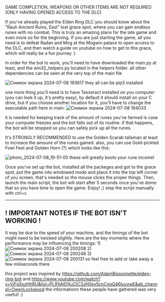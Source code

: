 GAME COMPLETION, WEAPONS OR OTHER ITEMS ARE NOT REQUIRED (ONLY HAVING OPENED ACCESS TO THE DLC)

If you've already played the Elden Ring DLC you should know about the "Rauh Ancient Ruins, East" lost grace spot, where you can gain endless runes with no combat.
This is truly an amazing place for the late game and even more so for the beginning. If you are just starting the game, all you need is to defeat Radan and Mog at the Mogwin palace 
to open access to the DLC, and then watch a guide on youtube on how to get to this grace, which will really be a fun journey :) 

in order for the bot to work, you'll need to have downloaded the main.py at least, and the win32_helpers.py located in the helpers folder. all other dependencies can be seen 
at the very top of the main file

![Снимок экрана 2024-07-08 193617](https://github.com/Vfor20/EldenBot/assets/132915930/25c70ec2-643e-4f45-98ae-8a7df48b91fc)
they all can be pip3 installed

one more thing you'll need is to have Tesseract installed on you computer (you can look it up, it's pretty easy), by default it should install on your C drive, but if you choose another
location for it, you'll have to change the executable path here in main:
![Снимок экрана 2024-07-08 194033](https://github.com/Vfor20/EldenBot/assets/132915930/e2414804-74f9-417f-be14-ebc5d62970d0)

it is needed for keeping track of the amount of runes you've farmed is case your computer freezes and the bot falls out of its routine. if that happens, the bot will be stopped so 
you can safely pick up all the runes.

It's STRONGLY RECOMMENDED to use the Golden Scarab talisman at least to increace the amouns of the runes gained. also, you can use Gold-pickled Fowl Feet and Golden Horn (?) which looks 
like this:

![photo_2024-07-08_19-51-05](https://github.com/Vfor20/EldenBot/assets/132915930/456ddffb-7411-40f8-b1fd-f6dc61d3dbbe)
these will greatly boots your rune income!

Once you've set up the bot, installed all the packeges and got to the grace spot, put the game into windowed mode and place it into the top left corner of you screen, that's
needed so the mouse clicks the proper things. Then, launch the main script, the bot will start after 5 seconds once you've dome that so you have time to open the game. Enjoy! ;)
stop the script manually with ctrl+c

--------------------------------------------
! IMPORTANT NOTES IF THE BOT ISN'T WORKING !
--------------------------------------------
It may be due to the speed of your machine, and the timings of the bot might need to be twicked slightly. 
Here are the key moments where the performance may be influencing the timings:
1)![Снимок экрана 2024-07-08 200208](https://github.com/Vfor20/EldenBot/assets/132915930/da6051b4-8699-46c0-ba3b-862db4601514)
2)![Снимок экрана 2024-07-08 200248](https://github.com/Vfor20/EldenBot/assets/132915930/ebb6dd3f-a467-4cab-abed-0f1c82b438eb)
3)![Снимок экрана 2024-07-08 200131](https://github.com/Vfor20/EldenBot/assets/132915930/9398e438-28df-43f4-b63c-8b9ca4c796d6)
so feel free to add or take away a few miliseconds there

this project was inspired by
https://github.com/AdamBissonnette/elden-ring-bot
and 
https://www.youtube.com/watch?v=ViFgSxzHhRU&list=PL91jA61XuCIC3JH0ey5cnCxpQ46IuvzwE&ab_channel=OwenLockwood
the informationn these people have gathered was very useful! :)



